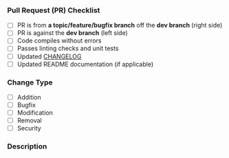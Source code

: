
### Pull Request (PR) Checklist
- [ ] PR is from **a topic/feature/bugfix branch** off the **dev branch** (right side)
- [ ] PR is against the **dev branch** (left side)
- [ ] Code compiles without errors
- [ ] Passes linting checks and unit tests
- [ ] Updated [CHANGELOG](./CHANGELOG.MD)
- [ ] Updated README documentation (if applicable)

### Change Type
- [ ] Addition
- [ ] Bugfix
- [ ] Modification
- [ ] Removal
- [ ] Security

### Description
